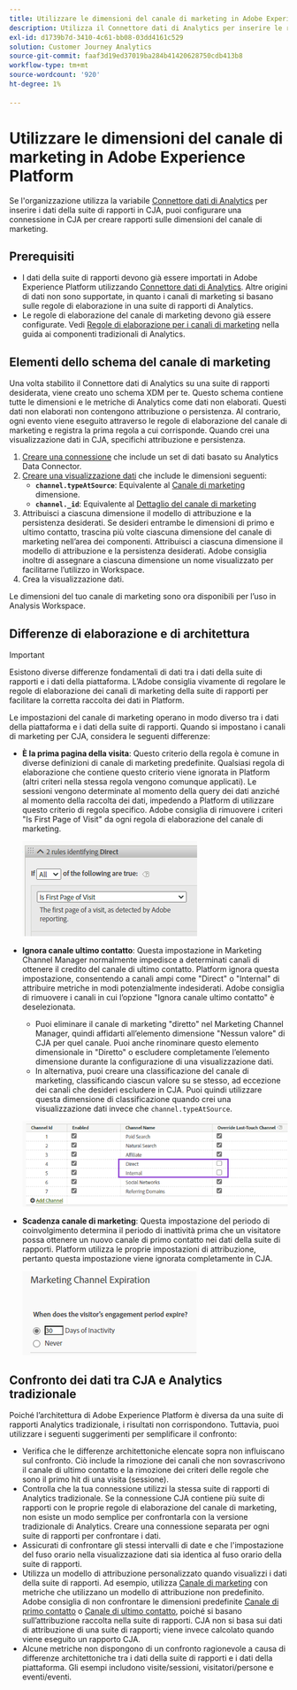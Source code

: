 ```yaml
---
title: Utilizzare le dimensioni del canale di marketing in Adobe Experience Platform
description: Utilizza il Connettore dati di Analytics per inserire le regole di elaborazione del canale di marketing in Adobe Experience Platform.
exl-id: d1739b7d-3410-4c61-bb08-03dd4161c529
solution: Customer Journey Analytics
source-git-commit: faaf3d19ed37019ba284b41420628750cdb413b8
workflow-type: tm+mt
source-wordcount: '920'
ht-degree: 1%

---
```


# Utilizzare le dimensioni del canale di marketing in Adobe Experience Platform

Se l&#39;organizzazione utilizza la variabile [Connettore dati di Analytics](https://experienceleague.adobe.com/docs/experience-platform/sources/connectors/adobe-applications/analytics.html?lang=it) per inserire i dati della suite di rapporti in CJA, puoi configurare una connessione in CJA per creare rapporti sulle dimensioni del canale di marketing.

## Prerequisiti

* I dati della suite di rapporti devono già essere importati in Adobe Experience Platform utilizzando [Connettore dati di Analytics](https://experienceleague.adobe.com/docs/experience-platform/sources/connectors/adobe-applications/analytics.html). Altre origini di dati non sono supportate, in quanto i canali di marketing si basano sulle regole di elaborazione in una suite di rapporti di Analytics.
* Le regole di elaborazione del canale di marketing devono già essere configurate. Vedi [Regole di elaborazione per i canali di marketing](https://experienceleague.adobe.com/docs/analytics/components/marketing-channels/c-rules.html) nella guida ai componenti tradizionali di Analytics.

## Elementi dello schema del canale di marketing

Una volta stabilito il Connettore dati di Analytics su una suite di rapporti desiderata, viene creato uno schema XDM per te. Questo schema contiene tutte le dimensioni e le metriche di Analytics come dati non elaborati. Questi dati non elaborati non contengono attribuzione o persistenza. Al contrario, ogni evento viene eseguito attraverso le regole di elaborazione del canale di marketing e registra la prima regola a cui corrisponde. Quando crei una visualizzazione dati in CJA, specifichi attribuzione e persistenza.

1. [Creare una connessione](/help/connections/create-connection.md) che include un set di dati basato su Analytics Data Connector.
2. [Creare una visualizzazione dati](/help/data-views/create-dataview.md) che include le dimensioni seguenti:
   * **`channel.typeAtSource`**: Equivalente al [Canale di marketing](https://experienceleague.adobe.com/docs/analytics/components/dimensions/marketing-channel.html) dimensione.
   * **`channel._id`**: Equivalente al [Dettaglio del canale di marketing](https://experienceleague.adobe.com/docs/analytics/components/dimensions/marketing-detail.html)
3. Attribuisci a ciascuna dimensione il modello di attribuzione e la persistenza desiderati. Se desideri entrambe le dimensioni di primo e ultimo contatto, trascina più volte ciascuna dimensione del canale di marketing nell’area dei componenti. Attribuisci a ciascuna dimensione il modello di attribuzione e la persistenza desiderati. Adobe consiglia inoltre di assegnare a ciascuna dimensione un nome visualizzato per facilitarne l’utilizzo in Workspace.
4. Crea la visualizzazione dati.

Le dimensioni del tuo canale di marketing sono ora disponibili per l’uso in Analysis Workspace.

## Differenze di elaborazione e di architettura

>[!IMPORTANT]
>
>Esistono diverse differenze fondamentali di dati tra i dati della suite di rapporti e i dati della piattaforma. L’Adobe consiglia vivamente di regolare le regole di elaborazione dei canali di marketing della suite di rapporti per facilitare la corretta raccolta dei dati in Platform.

Le impostazioni del canale di marketing operano in modo diverso tra i dati della piattaforma e i dati della suite di rapporti. Quando si impostano i canali di marketing per CJA, considera le seguenti differenze:

* **È la prima pagina della visita**: Questo criterio della regola è comune in diverse definizioni di canale di marketing predefinite. Qualsiasi regola di elaborazione che contiene questo criterio viene ignorata in Platform (altri criteri nella stessa regola vengono comunque applicati). Le sessioni vengono determinate al momento della query dei dati anziché al momento della raccolta dei dati, impedendo a Platform di utilizzare questo criterio di regola specifico. Adobe consiglia di rimuovere i criteri &quot;Is First Page of Visit&quot; da ogni regola di elaborazione del canale di marketing.

   ![Prima pagina di visita](assets/first-page-of-visit.png)

* **Ignora canale ultimo contatto**: Questa impostazione in Marketing Channel Manager normalmente impedisce a determinati canali di ottenere il credito del canale di ultimo contatto. Platform ignora questa impostazione, consentendo a canali ampi come &quot;Direct&quot; o &quot;Internal&quot; di attribuire metriche in modi potenzialmente indesiderati. Adobe consiglia di rimuovere i canali in cui l’opzione &quot;Ignora canale ultimo contatto&quot; è deselezionata.
   * Puoi eliminare il canale di marketing &quot;diretto&quot; nel Marketing Channel Manager, quindi affidarti all’elemento dimensione &quot;Nessun valore&quot; di CJA per quel canale. Puoi anche rinominare questo elemento dimensionale in &quot;Diretto&quot; o escludere completamente l’elemento dimensione durante la configurazione di una visualizzazione dati.
   * In alternativa, puoi creare una classificazione del canale di marketing, classificando ciascun valore su se stesso, ad eccezione dei canali che desideri escludere in CJA. Puoi quindi utilizzare questa dimensione di classificazione quando crei una visualizzazione dati invece che `channel.typeAtSource`.

   ![Ignora canale ultimo contatto](assets/override-last-touch-channel.png)

* **Scadenza canale di marketing**: Questa impostazione del periodo di coinvolgimento determina il periodo di inattività prima che un visitatore possa ottenere un nuovo canale di primo contatto nei dati della suite di rapporti. Platform utilizza le proprie impostazioni di attribuzione, pertanto questa impostazione viene ignorata completamente in CJA.

   ![Scadenza del canale di marketing](assets/marketing-channel-expiration.png)

## Confronto dei dati tra CJA e Analytics tradizionale

Poiché l’architettura di Adobe Experience Platform è diversa da una suite di rapporti Analytics tradizionale, i risultati non corrispondono. Tuttavia, puoi utilizzare i seguenti suggerimenti per semplificare il confronto:

* Verifica che le differenze architettoniche elencate sopra non influiscano sul confronto. Ciò include la rimozione dei canali che non sovrascrivono il canale di ultimo contatto e la rimozione dei criteri delle regole che sono il primo hit di una visita (sessione).
* Controlla che la tua connessione utilizzi la stessa suite di rapporti di Analytics tradizionale. Se la connessione CJA contiene più suite di rapporti con le proprie regole di elaborazione del canale di marketing, non esiste un modo semplice per confrontarla con la versione tradizionale di Analytics. Creare una connessione separata per ogni suite di rapporti per confrontare i dati.
* Assicurati di confrontare gli stessi intervalli di date e che l&#39;impostazione del fuso orario nella visualizzazione dati sia identica al fuso orario della suite di rapporti.
* Utilizza un modello di attribuzione personalizzato quando visualizzi i dati della suite di rapporti. Ad esempio, utilizza [Canale di marketing](https://experienceleague.adobe.com/docs/analytics/components/dimensions/marketing-channel.html) con metriche che utilizzano un modello di attribuzione non predefinito. Adobe consiglia di non confrontare le dimensioni predefinite [Canale di primo contatto](https://experienceleague.adobe.com/docs/analytics/components/dimensions/first-touch-channel.html) o [Canale di ultimo contatto](https://experienceleague.adobe.com/docs/analytics/components/dimensions/last-touch-channel.html), poiché si basano sull’attribuzione raccolta nella suite di rapporti. CJA non si basa sui dati di attribuzione di una suite di rapporti; viene invece calcolato quando viene eseguito un rapporto CJA.
* Alcune metriche non dispongono di un confronto ragionevole a causa di differenze architettoniche tra i dati della suite di rapporti e i dati della piattaforma. Gli esempi includono visite/sessioni, visitatori/persone e eventi/eventi.
